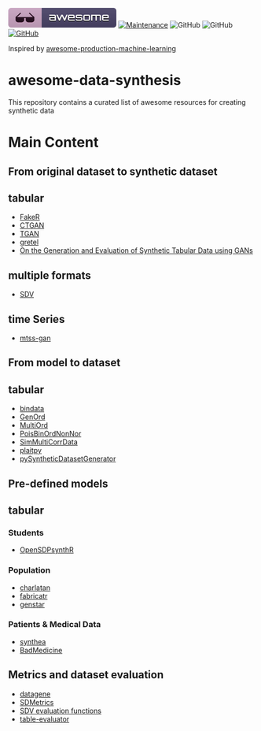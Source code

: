 [![Awesome](images/awesome.svg)](https://github.com/sindresorhus/awesome)
[![Maintenance](https://img.shields.io/badge/Maintained%3F-YES-green.svg)](https://github.com/joofio/awesome-data-synthesis/graphs/commit-activity)
![GitHub](https://img.shields.io/badge/Release-PROD-yellow.svg)
![GitHub](https://img.shields.io/badge/License-MIT-lightgrey.svg)
[![GitHub](https://img.shields.io/twitter/follow/4Elemento.svg?label=Follow)](https://twitter.com/4Elemento/)

Inspired by [awesome-production-machine-learning](https://github.com/EthicalML/awesome-production-machine-learning)

# awesome-data-synthesis
This repository contains a curated list of awesome resources for creating synthetic data


# Main Content

## From original dataset to synthetic dataset

## tabular
* [FakeR](https://cran.r-project.org/web/packages/fakeR/index.html)
* [CTGAN](https://github.com/sdv-dev/CTGAN)
* [TGAN](https://github.com/sdv-dev/TGAN)
* [gretel](https://github.com/gretelai/gretel-synthetics)
* [On the Generation and Evaluation of Synthetic Tabular Data using GANs](https://github.com/Baukebrenninkmeijer/On-the-Generation-and-Evaluation-of-Synthetic-Tabular-Data-using-GANs)


## multiple formats
* [SDV](https://github.com/sdv-dev/SDV)

## time Series
* [mtss-gan](https://github.com/firmai/mtss-gan)

## From model to dataset

## tabular
* [bindata](https://cran.r-project.org/web/packages/bindata/index.html)
* [GenOrd](https://cran.r-project.org/web/packages/GenOrd/index.html)
* [MultiOrd](https://cran.r-project.org/web/packages/MultiOrd/index.html)
* [PoisBinOrdNonNor](https://cran.r-project.org/web/packages/PoisBinOrdNonNor/index.html)
* [SimMultiCorrData](https://cran.r-project.org/web/packages/SimMultiCorrData/index.html)
* [plaitpy](https://github.com/plaitpy/plaitpy)
* [pySyntheticDatasetGenerator](https://github.com/EDS-APHP/pySyntheticDatasetGenerator)

## Pre-defined models 
## tabular
### Students
* [OpenSDPsynthR](https://github.com/opensdp/OpenSDPsynthR)

### Population
* [charlatan](https://cran.r-project.org/web/packages/charlatan/index.html)
* [fabricatr](https://cran.r-project.org/web/packages/fabricatr/index.html)
* [genstar](https://github.com/ANRGenstar/genstar)

### Patients & Medical Data
* [synthea](https://github.com/synthetichealth/synthea)
* [BadMedicine](https://github.com/HicServices/BadMedicine)

## Metrics and dataset evaluation 
* [datagene](https://github.com/firmai/datagene)
* [SDMetrics](https://github.com/sdv-dev/SDMetrics)
* [SDV evaluation functions](https://github.com/sdv-dev/SDV)
* [table-evaluator](https://github.com/Baukebrenninkmeijer/table-evaluator)


